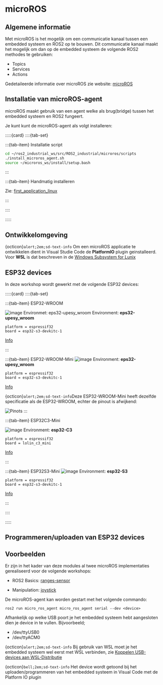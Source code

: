 # microROS
## Algemene informatie

Met microROS is het mogelijk om een communicatie kanaal tussen een embedded systeem en ROS2 op te bouwen. Dit communicatie kanaal maakt het mogelijk om dan op de embedded systeem de volgende ROS2 methodes te gebruiken:
* Topics
* Services
* Actions

Gedetaileerde informatie over microROS zie website: [microROS](https://micro.ros.org/)

## Installatie van microROS-agent
microROS maakt gebruik van een agent welke als brug(bridge) tussen het embedded systeem en ROS2 fungeert.

Je kunt kunt de microROS-agent als volgt installeren:


:::::{card} 
::::{tab-set}

:::{tab-item} Installatie script

```bash
cd ~/ros2_industrial_ws/src/ROS2_industrial/microros/scripts
./install_microros_agent.sh
source ~/microros_ws/install/setup.bash
```
:::

:::{tab-item} Handmatig installeren

Zie: [first_application_linux](https://micro.ros.org/docs/tutorials/core/first_application_linux/)

:::

::::

:::::

## Ontwikkelomgeving
{octicon}`alert;2em;sd-text-info` Om een microROS applicatie te ontwikkelen dient in Visual Studie Code de **PlatformIO** plugin geinstalleerd.
Voor **WSL** is dat beschreven in de [Windows Subsystem for Lunix](https://avansmechatronica.github.io/WindowsSubsystemForLinuxHandleiding/documentation/WSL_Handleiding.html#platform-io)

## ESP32 devices
In deze workshop wordt gewerkt met de volgende ESP32 devices:

:::::{card} 
::::{tab-set}

:::{tab-item} ESP32-WROOM

![image](../../images/ESP32/esp32.jpg)
Environmet: eps32-upesy_wroom
Environment: **eps32-upesy_wroom** 
```text
platform = espressif32
board = esp32-s3-devkitc-1
```
[Info](https://www.espboards.dev/esp32/upesy-wrover/)


:::

:::{tab-item} ESP32-WROOM-Mini
![image](../../images/ESP32/esp32-mini.jpg)
Environment: **eps32-upesy_wroom** 
```text
platform = espressif32
board = esp32-s3-devkitc-1
```
[Info](https://www.espboards.dev/esp32/upesy-wrover/)

{octicon}`alert;2em;sd-text-info`Deze ESP32-WROOM-Mini heeft dezelfde specificatie als de ESP32-WROOM, echter de pinout is afwijkend:

![Pinots](../../images/ESP32/esp32-mini-pinout.png)
:::

:::{tab-item} ESP32C3-Mini

![image](../../images/ESP32/esp32-c3-mini.jpg)
Environment: **esp32-C3** 
```text
platform = espressif32
board = lolin_c3_mini
```
[Info](https://www.espboards.dev/esp32/esp32-c3-super-mini/)

:::

:::{tab-item} ESP32S3-Mini
![image](../../images/ESP32/esp32-S3-mini.jpg)
Environment: **esp32-S3** 
```text
platform = espressif32
board = esp32-s3-devkitc-1
```
[Info](https://www.espboards.dev/esp32/esp32-s3-zero/)

:::

::::

:::::


## Programmeren/uploaden van ESP32 devices

## Voorbeelden
Er zijn in het kader van deze modules al twee microROS implementaties gerealiseerd voor de volgende workshops:

* ROS2 Basics: [ranges-sensor](../../1_basics/ESP32/ultrasonic_sensor.md)

* Manipulation: [joystick](../../3_navigation/ESP32/joystick.md)

De microROS-agent kan worden gestart met het volgende commando:

```
ros2 run micro_ros_agent micro_ros_agent serial --dev <device>
```

Afhankelijk op welke USB poort je het embedded systeem hebt aangesloten dien je
device in te vullen.
 Bijvoorbeeld;
 * /dev/ttyUSB0
 * /dev/ttyACM0

{octicon}`alert;2em;sd-text-info` Bij gebruik van WSL moet je het embedded systeem wel eerst met WSL verbinden, zie [Koppelen USB-devices aan WSL-Distributie](https://avansmechatronica.github.io/WindowsSubsystemForLinuxHandleiding/documentation/WSL_Handleiding.html#koppelen-usb-devices-aan-wsl-distributie)


 {octicon}`bell;2em;sd-text-info` Het device wordt getoond bij het uploaden/programmeren van het embedded systeem in Visual Code met de Platform IO plugin

